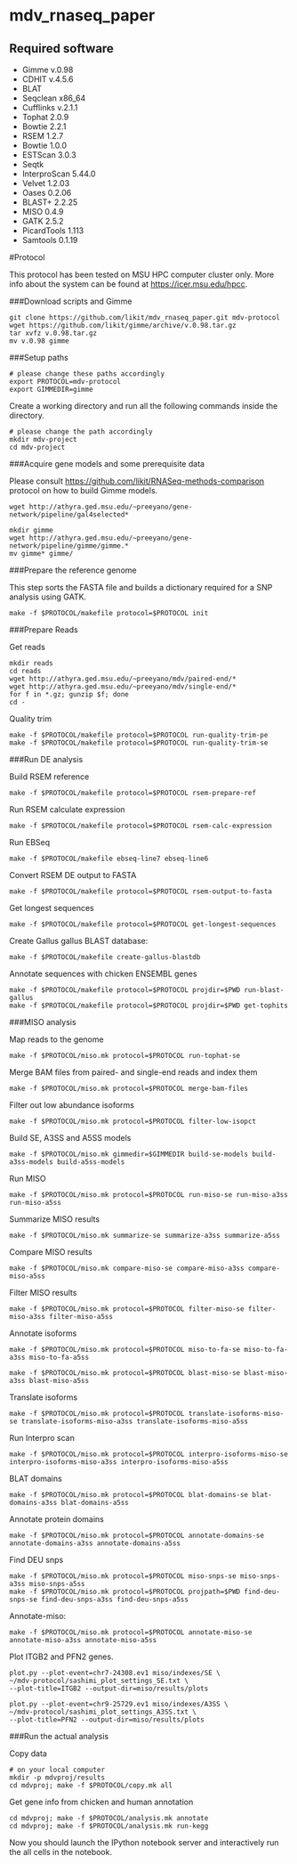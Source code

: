 mdv_rnaseq_paper
================

Required software
----------------

+ Gimme v.0.98
+ CDHIT v.4.5.6
+ BLAT
+ Seqclean x86_64
+ Cufflinks v.2.1.1
+ Tophat 2.0.9
+ Bowtie 2.2.1
+ RSEM 1.2.7
+ Bowtie 1.0.0
+ ESTScan 3.0.3
+ Seqtk
+ InterproScan 5.44.0
+ Velvet 1.2.03
+ Oases 0.2.06
+ BLAST+ 2.2.25
+ MISO 0.4.9
+ GATK 2.5.2
+ PicardTools 1.113
+ Samtools 0.1.19

#Protocol

This protocol has been tested on MSU HPC computer cluster only.
More info about the system can be found at https://icer.msu.edu/hpcc.

###Download scripts and Gimme

    git clone https://github.com/likit/mdv_rnaseq_paper.git mdv-protocol
    wget https://github.com/likit/gimme/archive/v.0.98.tar.gz
    tar xvfz v.0.98.tar.gz
    mv v.0.98 gimme

###Setup paths

    # please change these paths accordingly
    export PROTOCOL=mdv-protocol
    export GIMMEDIR=gimme

Create a working directory and run all the following commands inside the
directory.

    # please change the path accordingly
    mkdir mdv-project
    cd mdv-project

###Acquire gene models and some prerequisite data

Please consult https://github.com/likit/RNASeq-methods-comparison
protocol on how to build Gimme models.

    wget http://athyra.ged.msu.edu/~preeyano/gene-network/pipeline/gal4selected*

    mkdir gimme
    wget http://athyra.ged.msu.edu/~preeyano/gene-network/pipeline/gimme/gimme.*
    mv gimme* gimme/

###Prepare the reference genome

This step sorts the FASTA file and builds
a dictionary required for a SNP analysis using GATK.

    make -f $PROTOCOL/makefile protocol=$PROTOCOL init

###Prepare Reads

Get reads

    mkdir reads
    cd reads
    wget http://athyra.ged.msu.edu/~preeyano/mdv/paired-end/*
    wget http://athyra.ged.msu.edu/~preeyano/mdv/single-end/*
    for f in *.gz; gunzip $f; done
    cd -

Quality trim

    make -f $PROTOCOL/makefile protocol=$PROTOCOL run-quality-trim-pe
    make -f $PROTOCOL/makefile protocol=$PROTOCOL run-quality-trim-se

###Run DE analysis

Build RSEM reference

    make -f $PROTOCOL/makefile protocol=$PROTOCOL rsem-prepare-ref

Run RSEM calculate expression

    make -f $PROTOCOL/makefile protocol=$PROTOCOL rsem-calc-expression

Run EBSeq

    make -f $PROTOCOL/makefile ebseq-line7 ebseq-line6

Convert RSEM DE output to FASTA

    make -f $PROTOCOL/makefile protocol=$PROTOCOL rsem-output-to-fasta

Get longest sequences

    make -f $PROTOCOL/makefile protocol=$PROTOCOL get-longest-sequences

Create Gallus gallus BLAST database:

    make -f $PROTOCOL/makefile create-gallus-blastdb

Annotate sequences with chicken ENSEMBL genes

    make -f $PROTOCOL/makefile protocol=$PROTOCOL projdir=$PWD run-blast-gallus
    make -f $PROTOCOL/makefile protocol=$PROTOCOL projdir=$PWD get-tophits

###MISO analysis

Map reads to the genome

    make -f $PROTOCOL/miso.mk protocol=$PROTOCOL run-tophat-se

Merge BAM files from paired- and single-end reads and index them

    make -f $PROTOCOL/miso.mk protocol=$PROTOCOL merge-bam-files

Filter out low abundance isoforms

    make -f $PROTOCOL/miso.mk protocol=$PROTOCOL filter-low-isopct

Build SE, A3SS and A5SS models

    make -f $PROTOCOL/miso.mk gimmedir=$GIMMEDIR build-se-models build-a3ss-models build-a5ss-models

Run MISO

    make -f $PROTOCOL/miso.mk protocol=$PROTOCOL run-miso-se run-miso-a3ss run-miso-a5ss

Summarize MISO results

    make -f $PROTOCOL/miso.mk summarize-se summarize-a3ss summarize-a5ss

Compare MISO results

    make -f $PROTOCOL/miso.mk compare-miso-se compare-miso-a3ss compare-miso-a5ss

Filter MISO results

    make -f $PROTOCOL/miso.mk protocol=$PROTOCOL filter-miso-se filter-miso-a3ss filter-miso-a5ss

Annotate isoforms

    make -f $PROTOCOL/miso.mk protocol=$PROTOCOL miso-to-fa-se miso-to-fa-a3ss miso-to-fa-a5ss

    make -f $PROTOCOL/miso.mk protocol=$PROTOCOL blast-miso-se blast-miso-a3ss blast-miso-a5ss

Translate isoforms

    make -f $PROTOCOL/miso.mk protocol=$PROTOCOL translate-isoforms-miso-se translate-isoforms-miso-a3ss translate-isoforms-miso-a5ss

Run Interpro scan

    make -f $PROTOCOL/miso.mk protocol=$PROTOCOL interpro-isoforms-miso-se interpro-isoforms-miso-a3ss interpro-isoforms-miso-a5ss

BLAT domains

    make -f $PROTOCOL/miso.mk protocol=$PROTOCOL blat-domains-se blat-domains-a3ss blat-domains-a5ss

Annotate protein domains

    make -f $PROTOCOL/miso.mk protocol=$PROTOCOL annotate-domains-se annotate-domains-a3ss annotate-domains-a5ss

Find DEU snps

    make -f $PROTOCOL/miso.mk protocol=$PROTOCOL miso-snps-se miso-snps-a3ss miso-snps-a5ss
    make -f $PROTOCOL/miso.mk protocol=$PROTOCOL projpath=$PWD find-deu-snps-se find-deu-snps-a3ss find-deu-snps-a5ss

Annotate-miso:

    make -f $PROTOCOL/miso.mk protocol=$PROTOCOL annotate-miso-se annotate-miso-a3ss annotate-miso-a5ss

Plot ITGB2 and PFN2 genes.

    plot.py --plot-event=chr7-24308.ev1 miso/indexes/SE \
    ~/mdv-protocol/sashimi_plot_settings_SE.txt \
    --plot-title=ITGB2 --output-dir=miso/results/plots

    plot.py --plot-event=chr9-25729.ev1 miso/indexes/A3SS \
    ~/mdv-protocol/sashimi_plot_settings_A3SS.txt \
    --plot-title=PFN2 --output-dir=miso/results/plots

###Run the actual analysis

Copy data

    # on your local computer
    mkdir -p mdvproj/results
    cd mdvproj; make -f $PROTOCOL/copy.mk all

Get gene info from chicken and human annotation

    cd mdvproj; make -f $PROTOCOL/analysis.mk annotate
    cd mdvproj; make -f $PROTOCOL/analysis.mk run-kegg

Now you should launch the IPython notebook server and interactively run the all
cells in the notebook.
